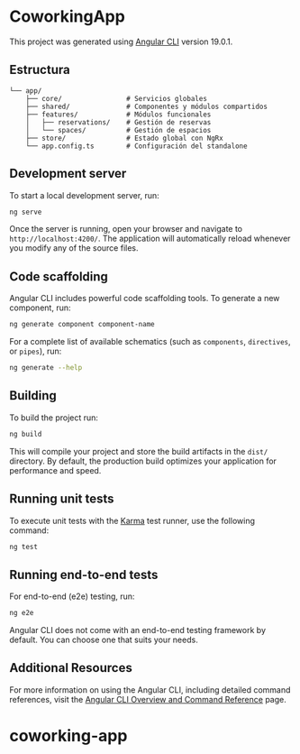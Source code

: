# CoworkingApp

This project was generated using [Angular CLI](https://github.com/angular/angular-cli) version 19.0.1.

## Estructura

````src/
└── app/
    ├── core/                # Servicios globales
    ├── shared/              # Componentes y módulos compartidos
    ├── features/            # Módulos funcionales
    │   ├── reservations/    # Gestión de reservas
    │   └── spaces/          # Gestión de espacios
    ├── store/               # Estado global con NgRx
    └── app.config.ts        # Configuración del standalone
````

## Development server

To start a local development server, run:

```bash
ng serve
```

Once the server is running, open your browser and navigate to `http://localhost:4200/`. The application will automatically reload whenever you modify any of the source files.

## Code scaffolding

Angular CLI includes powerful code scaffolding tools. To generate a new component, run:

```bash
ng generate component component-name
```

For a complete list of available schematics (such as `components`, `directives`, or `pipes`), run:

```bash
ng generate --help
```

## Building

To build the project run:

```bash
ng build
```

This will compile your project and store the build artifacts in the `dist/` directory. By default, the production build optimizes your application for performance and speed.

## Running unit tests

To execute unit tests with the [Karma](https://karma-runner.github.io) test runner, use the following command:

```bash
ng test
```

## Running end-to-end tests

For end-to-end (e2e) testing, run:

```bash
ng e2e
```

Angular CLI does not come with an end-to-end testing framework by default. You can choose one that suits your needs.

## Additional Resources

For more information on using the Angular CLI, including detailed command references, visit the [Angular CLI Overview and Command Reference](https://angular.dev/tools/cli) page.
# coworking-app
